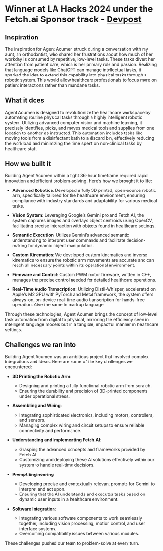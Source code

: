 # Winner at LA Hacks 2024 under the Fetch.ai Sponsor track - [Devpost](https://devpost.com/software/agent-acumen)
## Inspiration
The inspiration for Agent Acumen struck during a conversation with my aunt, an orthodontist, who shared her frustrations about how much of her workday is consumed by repetitive, low-level tasks. These tasks divert her attention from patient care, which is her primary role and passion. Realizing that language models like ChatGPT can manage intellectual tasks, it sparked the idea to extend this capability into physical tasks through a robotic system. This would allow healthcare professionals to focus more on patient interactions rather than mundane tasks.

## What it does
Agent Acumen is designed to revolutionize the healthcare workspace by automating routine physical tasks through a highly intelligent robotic system. Utilizing advanced computer vision and machine learning, it precisely identifies, picks, and moves medical tools and supplies from one location to another as instructed. This automation includes tasks like moving tools from a disinfectant bath to a discard bin, effectively reducing the workload and minimizing the time spent on non-clinical tasks by healthcare staff.

## How we built it
Building Agent Acumen within a tight 36-hour timeframe required rapid innovation and efficient problem-solving. Here’s how we brought it to life:

- **Advanced Robotics**: Developed a fully 3D printed, open-source robotic arm, specifically tailored for the healthcare environment, ensuring compliance with industry standards and adaptability for various medical tasks.

- **Vision System**: Leveraging Google’s Gemini pro and Fetch.AI, the system captures images and overlays object centroids using OpenCV, facilitating precise interaction with objects found in healthcare settings.

- **Semantic Execution**: Utilizes Gemini’s advanced semantic understanding to interpret user commands and facilitate decision-making for dynamic object manipulation.

- **Custom Kinematics**: We developed custom kinematics and inverse kinematics to ensure the robotic arm movements are accurate and can reach all necessary points within its operational environment.

- **Firmware and Control**: Custom PWM motor firmware, written in C++, manages the precise control needed for detailed healthcare operations.

- **Real-Time Audio Transcription**: Utilizing Distil-Whisper, accelerated on Apple’s M2 GPU with PyTorch and Metal framework, the system offers always-on, on-device real-time audio transcription for hands-free operation. Give the same in markup language

Through these technologies, Agent Acumen brings the concept of low-level task automation from digital to physical, mirroring the efficiency seen in intelligent language models but in a tangible, impactful manner in healthcare settings.

## Challenges we ran into
Building Agent Acumen was an ambitious project that involved complex integrations and ideas. Here are some of the key challenges we encountered:

- **3D Printing the Robotic Arm**: 
  - Designing and printing a fully functional robotic arm from scratch.
  - Ensuring the durability and precision of 3D-printed components under operational stress.

- **Assembling and Wiring**:
  - Integrating sophisticated electronics, including motors, controllers, and sensors.
  - Managing complex wiring and circuit setups to ensure reliable connectivity and performance.

- **Understanding and Implementing Fetch.AI**:
  - Grasping the advanced concepts and frameworks provided by Fetch.AI.
  - Customizing and deploying these AI solutions effectively within our system to handle real-time decisions.

- **Prompt Engineering**:
  - Developing precise and contextually relevant prompts for Gemini to interpret and act upon.
  - Ensuring that the AI understands and executes tasks based on dynamic user inputs in a healthcare environment.

- **Software Integration**:
  - Integrating various software components to work seamlessly together, including vision processing, motion control, and user interface systems.
  - Overcoming compatibility issues between various modules.

These challenges pushed our team to problem-solve at every turn.
